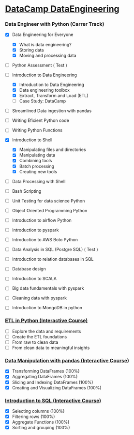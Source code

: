 # [DataCamp DataEngineering](datacamp.com)

### Data Engineer with Python (Carrer Track)
- [x]  Data Engineering for Everyone
    - [x]  What is data engineering?
    - [x]  Storing data
    - [x]  Moving and processing data
- [ ]  Python Assessment ( Test )
- [ ]  Introduction to Data Engineering
    - [x]  Introduction to Data Engineering
    - [x]  Data engineering toolbox
    - [x]  Extract, Transform and Load (ETL)
    - [ ]  Case Study: DataCamp
- [ ]  Streamlined Data ingestion with pandas
- [ ]  Writing Eficient Python code
- [ ]  Writing Python Functions
- [x]  Introduction to Shell
    - [x]  Manipulating files and directories
    - [x]  Manipulating data
    - [x]  Combining tools
    - [x]  Batch processing
    - [x]  Creating new tools
- [ ]  Data Processing with Shell
- [ ]  Bash Scripting
- [ ]  Unit Testing for data science Python
- [ ]  Object Oriented Programming Python
- [ ]  Introduction to airflow Python
- [ ]  Introduction to pyspark
- [ ]  Introduction to AWS Boto Python
- [ ]  Data Analysis in SQL (Postgre SQL) ( Test )
- [ ]  Introduction to relation databases in SQL
- [ ]  Database design
- [ ]  Introduction to SCALA
- [ ]  Big data fundamentals with pyspark
- [ ]  Cleaning data with pyspark
- [ ]  Introduction to MongoDB in python


### [ETL in Python (Interactive Course)](https://app.datacamp.com/learn/courses/etl-in-python)
- [ ]  Explore the data and requirements
- [ ]  Create the ETL foundations
- [ ]  From raw to clean data
- [ ]  From clean data to meaningful insights

### [Data Manipulation with pandas (Interactive Course)](https://app.datacamp.com/learn/courses/data-manipulation-with-pandas)
- [x]  Transforming DataFrames (100%)
- [x]  Aggregating DataFrames (100%)
- [x]  Slicing and Indexing DataFrames (100%)
- [x]  Creating and Visualizing DataFrames (100%)

### [Introduction to SQL (Interactive Course)](https://app.datacamp.com/learn/courses/introduction-to-sql) 
- [x] Selecting columns (100%)
- [x] Filtering rows (100%)
- [x] Aggregate Functions (100%)
- [x] Sorting and grouping  (100%)